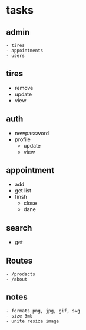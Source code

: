 # tasks 

## admin  

 
    - tires
    - appointments
    - users

## tires

<!-- * add -->
* remove
* update
* view

## auth 

 
* newpassword
* profile
    - update
    - view

## appointment

* add
* get list
* finsh
    - close
    - dane

## search

* get

## Routes

    - /prodacts
    - /about
 

## **notes**

<!-- * images -->
    - formats png, jpg, gif, svg
    - size 3mb
    - unite resize image 
 
